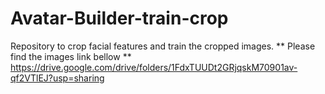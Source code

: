 # Avatar-Builder-train-crop
Repository to crop facial features and train the cropped images. 
** Please find the images link bellow **
https://drive.google.com/drive/folders/1FdxTUUDt2GRjqskM70901av-qf2VTlEJ?usp=sharing
